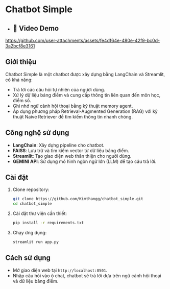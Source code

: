 ﻿# Chatbot Simple
- ## 🎥 Video Demo  
https://github.com/user-attachments/assets/fe4df64e-480e-42f9-bc0d-3a2bcf8e3161

## Giới thiệu

Chatbot Simple là một chatbot được xây dựng bằng LangChain và Streamlit, có khả năng:

- Trả lời các câu hỏi tự nhiên của người dùng.
- Xử lý dữ liệu bảng điểm và cung cấp thông tin liên quan đến môn học, điểm số.
- Ghi nhớ ngữ cảnh hội thoại bằng kỹ thuật memory agent.
- Áp dụng phương pháp Retrieval-Augmented Generation (RAG) với kỹ thuật Naive Retriever để tìm kiếm thông tin nhanh chóng.

## Công nghệ sử dụng

- **LangChain**: Xây dựng pipeline cho chatbot.
- **FAISS**: Lưu trữ và tìm kiếm vector từ dữ liệu bảng điểm.
- **Streamlit**: Tạo giao diện web thân thiện cho người dùng.
- **GEMINI API**: Sử dụng mô hình ngôn ngữ lớn (LLM) để tạo câu trả lời.

## Cài đặt

1. Clone repository:
   ```sh
   git clone https://github.com/Kimthangg/chatbot_simple.git
   cd chatbot_simple
   ```
2. Cài đặt thư viện cần thiết:
   ```sh
   pip install -r requirements.txt
   ```
3. Chạy ứng dụng:
   ```sh
   streamlit run app.py
   ```

## Cách sử dụng

- Mở giao diện web tại `http://localhost:8501`.
- Nhập câu hỏi vào ô chat, chatbot sẽ trả lời dựa trên ngữ cảnh hội thoại và dữ liệu bảng điểm.
